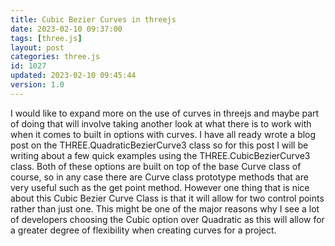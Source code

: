 ```yaml
---
title: Cubic Bezier Curves in threejs
date: 2023-02-10 09:37:00
tags: [three.js]
layout: post
categories: three.js
id: 1027
updated: 2023-02-10 09:45:44
version: 1.0
---
```


I would like to expand more on the use of curves in threejs and maybe part of doing that will involve taking another look at what there is to work with when it comes to built in options with curves. I have all ready wrote a blog post on the THREE.QuadraticBezierCurve3 class so for this post I will be writing about a few quick examples using the THREE.CubicBezierCurve3 class. Both of these options are built on top of the base Curve class of course, so in any case there are Curve class prototype methods that are very useful such as the get point method. However one thing that is nice about this Cubic Bezier Curve Class is that it will allow for two control points rather than just one. This might be one of the major reasons why I see a lot of developers choosing the Cubic option over Quadratic as this will allow for a greater degree of flexibility when creating curves for a project.

<!-- more -->
